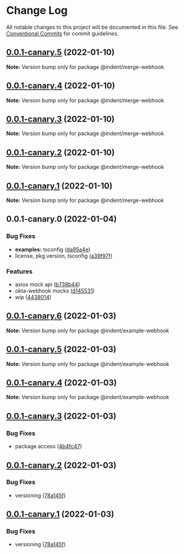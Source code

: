 # Change Log

All notable changes to this project will be documented in this file.
See [Conventional Commits](https://conventionalcommits.org) for commit guidelines.

## [0.0.1-canary.5](https://github.com/indentapis/integrations/compare/@indent/merge-webhook@0.0.1-canary.4...@indent/merge-webhook@0.0.1-canary.5) (2022-01-10)

**Note:** Version bump only for package @indent/merge-webhook





## [0.0.1-canary.4](https://github.com/indentapis/integrations/compare/@indent/merge-webhook@0.0.1-canary.3...@indent/merge-webhook@0.0.1-canary.4) (2022-01-10)

**Note:** Version bump only for package @indent/merge-webhook





## [0.0.1-canary.3](https://github.com/indentapis/integrations/compare/@indent/merge-webhook@0.0.1-canary.2...@indent/merge-webhook@0.0.1-canary.3) (2022-01-10)

**Note:** Version bump only for package @indent/merge-webhook





## [0.0.1-canary.2](https://github.com/indentapis/integrations/compare/@indent/merge-webhook@0.0.1-canary.1...@indent/merge-webhook@0.0.1-canary.2) (2022-01-10)

**Note:** Version bump only for package @indent/merge-webhook





## [0.0.1-canary.1](https://github.com/indentapis/integrations/compare/@indent/merge-webhook@0.0.1-canary.0...@indent/merge-webhook@0.0.1-canary.1) (2022-01-10)

**Note:** Version bump only for package @indent/merge-webhook





## 0.0.1-canary.0 (2022-01-04)


### Bug Fixes

* **examples:** tsconfig ([da95a4e](https://github.com/indentapis/integrations/commit/da95a4ef0a7e922bf362bac6d243a25cd059268b))
* license, pkg.version, tsconfig ([a39f97f](https://github.com/indentapis/integrations/commit/a39f97fdec58b3dbe34f87eedf6e74ea67a75c58))


### Features

* axios mock api ([b738b44](https://github.com/indentapis/integrations/commit/b738b4452cb58ec94a0c7b31111c87a269704260))
* okta-webhook mocks ([d145531](https://github.com/indentapis/integrations/commit/d1455319f2f30b5b986224b63d60ceb59dfff389))
* wip ([4438014](https://github.com/indentapis/integrations/commit/44380142e6bf6a6ec8951f2f977ab0d05dbbed41))





## [0.0.1-canary.6](https://github.com/indentapis/integrations/compare/@indent/example-webhook@0.0.1-canary.5...@indent/example-webhook@0.0.1-canary.6) (2022-01-03)

**Note:** Version bump only for package @indent/example-webhook





## [0.0.1-canary.5](https://github.com/indentapis/integrations/compare/@indent/example-webhook@0.0.1-canary.4...@indent/example-webhook@0.0.1-canary.5) (2022-01-03)

**Note:** Version bump only for package @indent/example-webhook





## [0.0.1-canary.4](https://github.com/indentapis/integrations/compare/@indent/example-webhook@0.0.1-canary.3...@indent/example-webhook@0.0.1-canary.4) (2022-01-03)

**Note:** Version bump only for package @indent/example-webhook





## [0.0.1-canary.3](https://github.com/indentapis/integrations/compare/@indent/example-webhook@0.0.1-canary.2...@indent/example-webhook@0.0.1-canary.3) (2022-01-03)


### Bug Fixes

* package access ([4b4fc47](https://github.com/indentapis/integrations/commit/4b4fc47e037c49ddb79076d8d35acc438d6ef01b))





## [0.0.1-canary.2](https://github.com/indentapis/integrations/compare/@indent/example-webhook@0.0.1-canary.1...@indent/example-webhook@0.0.1-canary.2) (2022-01-03)


### Bug Fixes

* versioning ([78a145f](https://github.com/indentapis/integrations/commit/78a145fb78c0e934c292bb3446f44dce0860390f))





## [0.0.1-canary.1](https://github.com/indentapis/integrations/compare/@indent/example-webhook@0.0.1-canary.1...@indent/example-webhook@0.0.1-canary.1) (2022-01-03)


### Bug Fixes

* versioning ([78a145f](https://github.com/indentapis/integrations/commit/78a145fb78c0e934c292bb3446f44dce0860390f))
